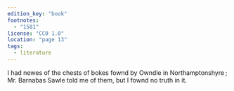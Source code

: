 ```yaml
---
edition_key: "book"
footnotes:
  - "1581"
license: "CC0 1.0"
location: "page 13"
tags:
  - literature
---
```

I had newes of the chests of bokes fownd by Owndle
in Northamptonshyre ; Mr. Barnabas Sawle told me of them, but
I fownd no truth in it.
